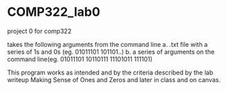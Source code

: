 # COMP322_lab0

project 0 for comp322 

takes the following arguments from the command line 
  a. .txt file with a series of 1s and 0s (eg. 01011101 101101..)
  b. a series of arguments on the command line(eg. 01011101 10110111 11101011 111101)
  
This program works as intended and by the criteria described by the lab writeup Making Sense of Ones and Zeros and later in class and on canvas. 
